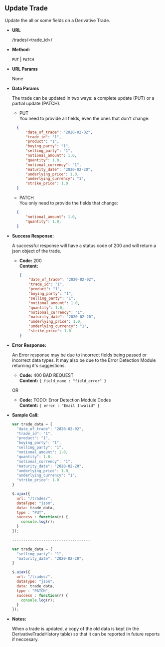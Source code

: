 **Update Trade**
----
  Update the all or some fields on a Derivative Trade.

* **URL**

  /trades/<trade_id>/

* **Method:**

  `PUT` | `PATCH`
  
*  **URL Params**

   None

* **Data Params**

  The trade can be updated in two ways: a complete update (PUT) or a partial update (PATCH).
  * PUT
  </br> You need to provide all fields, even the ones that don't change:
  ``` json
    {
        "date_of_trade": "2020-02-02",
        "trade_id": "1",
        "product": "1",
        "buying_party": "1",
        "selling_party": "1",
        "notional_amount": 1.0,
        "quantity": 1.0,
        "notional_currency": "1",
        "maturity_date": "2020-02-20",
        "underlying_price": 1.0,
        "underlying_currency": "1",
        "strike_price": 1.0
    }
    ```
  * PATCH
  </br> You only need to provide the fields that change: 
  ``` json
    {
        "notional_amount": 1.0,
        "quantity": 1.0,
    }
    ```

* **Success Response:**
  
  A successful response will have a status code of 200 and will return a json object of the trade.

  * **Code:** 200 <br />
    **Content:**
    ``` json
    {
        "date_of_trade": "2020-02-02",
        "trade_id": "1",
        "product": "1",
        "buying_party": "1",
        "selling_party": "1",
        "notional_amount": 1.0,
        "quantity": 1.0,
        "notional_currency": "1",
        "maturity_date": "2020-02-20",
        "underlying_price": 1.0,
        "underlying_currency": "1",
        "strike_price": 1.0
    }
    ```
 
* **Error Response:**

  An Error response may be due to incorrect fields being passed or incorrect data types. It may also be due to the Error Detection Module returning it's suggestions.

  * **Code:** 400 BAD REQUEST <br />
    **Content:** `{ field_name : "field_error" }`

  OR

  * **Code:** TODO: Error Detection Module Codes <br />
    **Content:** `{ error : "Email Invalid" }`

* **Sample Call:**

  ``` js
  var trade_data = {
    "date_of_trade": "2020-02-02",
    "trade_id": "1",
    "product": "1",
    "buying_party": "1",
    "selling_party": "1",
    "notional_amount": 1.0,
    "quantity": 1.0,
    "notional_currency": "1",
    "maturity_date": "2020-02-20",
    "underlying_price": 1.0,
    "underlying_currency": "1",
    "strike_price": 1.0
  }
  
  $.ajax({
    url: "/trades/",
    dataType: "json",
    data: trade_data,
    type : "PUT",
    success : function(r) {
      console.log(r);
    }
  });

  -----------------------------------

  var trade_data = {
    "selling_party": "1",
    "maturity_date": "2020-02-20",
  }
  
  $.ajax({
    url: "/trades/",
    dataType: "json",
    data: trade_data,
    type : "PATCH",
    success : function(r) {
      console.log(r);
    }
  });
  ```

* **Notes:**

  When a trade is updated, a copy of the old data is kept (in the DerivativeTradeHistory table) so that it can be reported in future reports if neccesary.
